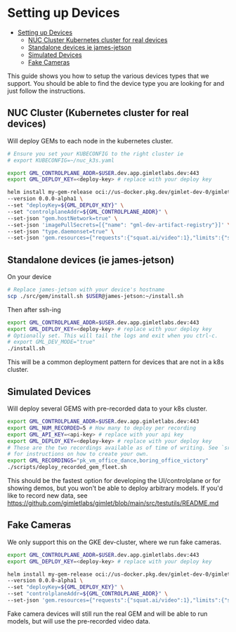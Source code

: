# Setting up Devices
<!-- TOC -->

- [Setting up Devices](#setting-up-devices)
  - [NUC Cluster Kubernetes cluster for real devices](#nuc-cluster-kubernetes-cluster-for-real-devices)
  - [Standalone devices ie james-jetson](#standalone-devices-ie-james-jetson)
  - [Simulated Devices](#simulated-devices)
  - [Fake Cameras](#fake-cameras)

<!-- /TOC -->

This guide shows you how to setup the various devices types that we support.
You should be able to find the device type you are looking for and just follow the instructions.

## NUC Cluster (Kubernetes cluster for real devices)

Will deploy GEMs to each node in the kubernetes cluster.

```sh
# Ensure you set your KUBECONFIG to the right cluster ie
# export KUBECONFIG=~/nuc_k3s.yaml

export GML_CONTROLPLANE_ADDR=$USER.dev.app.gimletlabs.dev:443
export GML_DEPLOY_KEY=<deploy-key> # replace with your deploy key

helm install my-gem-release oci://us-docker.pkg.dev/gimlet-dev-0/gimlet-dev-docker-artifacts/charts/gem -n gml \
--version 0.0.0-alpha1 \
--set "deployKey=${GML_DEPLOY_KEY}" \
--set "controlplaneAddr=${GML_CONTROLPLANE_ADDR}" \
--set-json "gem.hostNetwork=true" \
--set-json 'imagePullSecrets=[{"name": "gml-dev-artifact-registry"}]' \
--set-json "type.daemonset=true" \
--set-json 'gem.resources={"requests":{"squat.ai/video":1},"limits":{"squat.ai/video":1}}'
```

## Standalone devices (ie james-jetson)

On your device

```sh
# Replace james-jetson with your device's hostname
scp ./src/gem/install.sh $USER@james-jetson:~/install.sh
```

Then after ssh-ing

```sh
export GML_CONTROLPLANE_ADDR=$USER.dev.app.gimletlabs.dev:443
export GML_DEPLOY_KEY=<deploy-key> # replace with your deploy key
# Optionally set. This will tail the logs and exit when you ctrl-c.
# export GML_DEV_MODE="true"
./install.sh
```

This will be a common deployment pattern for devices that are not in a k8s cluster.

## Simulated Devices

Will deploy several GEMS with pre-recorded data to your k8s cluster.

```sh
export GML_CONTROLPLANE_ADDR=$USER.dev.app.gimletlabs.dev:443
export GML_NUM_RECORDED=5 # How many to deploy per recording
export GML_API_KEY=<api-key> # replace with your api key
export GML_DEPLOY_KEY=<deploy-key> # replace with your deploy key
# These are the two recordings available as of time of writing. See `src/testutils/README.md`
# for instructions on how to create your own.
export GML_RECORDINGS="pk_vm_office_dance,boring_office_victory"
./scripts/deploy_recorded_gem_fleet.sh
```

This should be the fastest option for developing the UI/controlplane or for showing demos, but you won't be able to deploy arbitrary models.
If you'd like to record new data, see <https://github.com/gimletlabs/gimlet/blob/main/src/testutils/README.md>

## Fake Cameras

We only support this on the GKE dev-cluster, where we run fake cameras.

```sh
export GML_CONTROLPLANE_ADDR=$USER.dev.app.gimletlabs.dev:443
export GML_DEPLOY_KEY=<deploy-key> # replace with your deploy key

helm install my-gem-release oci://us-docker.pkg.dev/gimlet-dev-0/gimlet-dev-docker-artifacts/charts/gem -n $USER \
--version 0.0.0-alpha1 \
--set "deployKey=${GML_DEPLOY_KEY}" \
--set "controlplaneAddr=${GML_CONTROLPLANE_ADDR}" \
--set-json 'gem.resources={"requests":{"squat.ai/video":1},"limits":{"squat.ai/video":1}}'
```

Fake camera devices will still run the real GEM and will be able to run models, but will use the pre-recorded video data.
